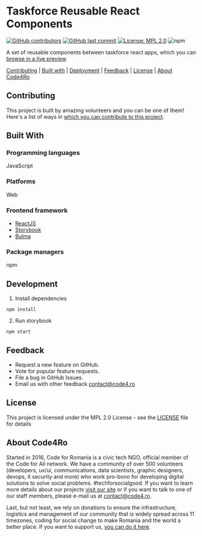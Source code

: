 # Taskforce Reusable React Components

[![GitHub contributors](https://img.shields.io/github/contributors/code4romania/taskforce-fe-components.svg?style=for-the-badge)](https://github.com/code4romania/taskforce-fe-components/graphs/contributors) [![GitHub last commit](https://img.shields.io/github/last-commit/code4romania/taskforce-fe-components.svg?style=for-the-badge)](https://github.com/code4romania/taskforce-fe-components/commits/master) [![License: MPL 2.0](https://img.shields.io/badge/license-MPL%202.0-brightgreen.svg?style=for-the-badge)](https://opensource.org/licenses/MPL-2.0) ![npm](https://img.shields.io/npm/v/@code4ro/taskforce-fe-components?style=for-the-badge)

A set of reusable components between taskforce react apps, which you can [browse in a live preview](https://taskforce-fe-components.now.sh).

[Contributing](#contributing) | [Built with](#built-with) | [Deployment](#deployment) | [Feedback](#feedback) | [License](#license) | [About Code4Ro](#about-code4ro)

## Contributing

This project is built by amazing volunteers and you can be one of them! Here's a list of ways in [which you can contribute to this project](.github/CONTRIBUTING.md).

## Built With

### Programming languages

JavaScript

### Platforms

Web

### Frontend framework

- [ReactJS](https://reactjs.org/)
- [Storybook](https://storybook.js.org/)
- [Bulma](https://bulma.io/)

### Package managers

npm

## Development

1. Install dependencies

```
npm install
```

2. Run storybook

```
npm start
```

## Feedback

- Request a new feature on GitHub.
- Vote for popular feature requests.
- File a bug in GitHub Issues.
- Email us with other feedback contact@code4.ro

## License

This project is licensed under the MPL 2.0 License - see the [LICENSE](LICENSE) file for details

## About Code4Ro

Started in 2016, Code for Romania is a civic tech NGO, official member of the Code for All network. We have a community of over 500 volunteers (developers, ux/ui, communications, data scientists, graphic designers, devops, it security and more) who work pro-bono for developing digital solutions to solve social problems. #techforsocialgood. If you want to learn more details about our projects [visit our site](https://www.code4.ro/en/) or if you want to talk to one of our staff members, please e-mail us at contact@code4.ro.

Last, but not least, we rely on donations to ensure the infrastructure, logistics and management of our community that is widely spread across 11 timezones, coding for social change to make Romania and the world a better place. If you want to support us, [you can do it here](https://code4.ro/en/donate/).
